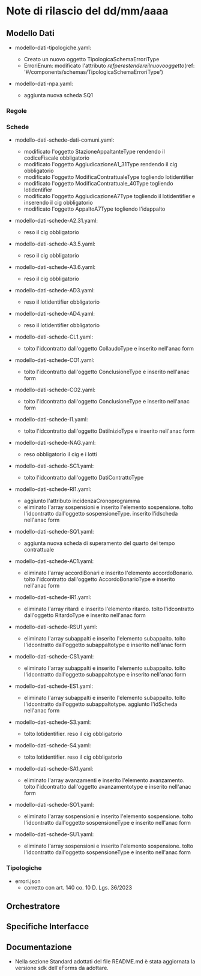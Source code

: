 # Note di rilascio del dd/mm/aaaa

## Modello Dati

* modello-dati-tipologiche.yaml:
  * Creato un nuovo oggetto TipologicaSchemaErroriType
  * ErroriEnum: modificato l'attributo $ref per estendere il nuovo oggetto ($ref: '#/components/schemas/TipologicaSchemaErroriType')

* modello-dati-npa.yaml:
	 * aggiunta nuova scheda SQ1
      
### Regole

### Schede

* modello-dati-schede-dati-comuni.yaml:
	* modificato l'oggetto StazioneAppaltanteType rendendo il codiceFiscale obbligatorio
	* modificato l'oggetto AggiudicazioneA1_31Type rendendo il cig obbligatorio
	* modificato l'oggetto ModificaContrattualeType togliendo lotidentifier
	* modificato l'oggetto ModificaContrattuale_40Type togliendo lotidentifier
	* modificato l'oggetto AggiudicazioneA7Type togliendo il lotidentifier e inserendo il cig obbligatorio
	* modificato l'oggetto AppaltoA7Type togliendo l'idappalto

* modello-dati-schede-A2.31.yaml:
	* reso il cig obbligatorio

* modello-dati-schede-A3.5.yaml:
	* reso il cig obbligatorio

* modello-dati-schede-A3.6.yaml:
	* reso il cig obbligatorio

* modello-dati-schede-AD3.yaml:
	* reso il lotidentifier obbligatorio

* modello-dati-schede-AD4.yaml:
	* reso il lotidentifier obbligatorio

* modello-dati-schede-CL1.yaml:
	* tolto l'idcontratto dall'oggetto CollaudoType e inserito nell'anac form

* modello-dati-schede-CO1.yaml:
	* tolto l'idcontratto dall'oggetto ConclusioneType e inserito nell'anac form

* modello-dati-schede-CO2.yaml:
	* tolto l'idcontratto dall'oggetto ConclusioneType e inserito nell'anac form

* modello-dati-schede-I1.yaml:
	* tolto l'idcontratto dall'oggetto DatiInizioType e inserito nell'anac form

* modello-dati-schede-NAG.yaml:
	* reso obbligatorio il cig e i lotti

* modello-dati-schede-SC1.yaml:
	* tolto l'idcontratto dall'oggetto DatiContrattoType

* modello-dati-schede-RI1.yaml:
	* aggiunto l'attributo incidenzaCronoprogramma
	* eliminato l'array sospensioni e inserito l'elemento sospensione. tolto l'idcontratto dall'oggetto sospensioneType. inserito l'idscheda nell'anac form

* modello-dati-schede-SQ1.yaml:
	* aggiunta nuova scheda di superamento del quarto del tempo contrattuale

* modello-dati-schede-AC1.yaml:
	* eliminato l'array accordiBonari e inserito l'elemento accordoBonario. tolto l'idcontratto dall'oggetto AccordoBonarioType e inserito nell'anac form

* modello-dati-schede-IR1.yaml:
	* eliminato l'array ritardi e inserito l'elemento ritardo. tolto l'idcontratto dall'oggetto RitardoType e inserito nell'anac form

* modello-dati-schede-RSU1.yaml:
	* eliminato l'array subappalti e inserito l'elemento subappalto. tolto l'idcontratto dall'oggetto subappaltotype e inserito nell'anac form

* modello-dati-schede-CS1.yaml:
	* eliminato l'array subappalti e inserito l'elemento subappalto. tolto l'idcontratto dall'oggetto subappaltotype e inserito nell'anac form

* modello-dati-schede-ES1.yaml:
	* eliminato l'array subappalti e inserito l'elemento subappalto. tolto l'idcontratto dall'oggetto subappaltotype. aggiunto l'idScheda nell'anac form

* modello-dati-schede-S3.yaml:
	* tolto lotidentifier. reso il cig obbligatorio

* modello-dati-schede-S4.yaml:
	* tolto lotidentifier. reso il cig obbligatorio

* modello-dati-schede-SA1.yaml:
	* eliminato l'array avanzamenti e inserito l'elemento avanzamento. tolto l'idcontratto dall'oggetto avanzamentotype e inserito nell'anac form

* modello-dati-schede-SO1.yaml:
	* eliminato l'array sospensioni e inserito l'elemento sospensione. tolto l'idcontratto dall'oggetto sospensioneType e inserito nell'anac form

* modello-dati-schede-SU1.yaml:
	* eliminato l'array sospensioni e inserito l'elemento sospensione. tolto l'idcontratto dall'oggetto sospensioneType e inserito nell'anac form
 
### Tipologiche

* errori.json
	* corretto con art. 140 co. 10 D. Lgs. 36/2023

## Orchestratore

## Specifiche Interfacce

## Documentazione

* Nella sezione Standard adottati del file README.md è stata aggiornata la versione sdk dell'eForms da adottare.
